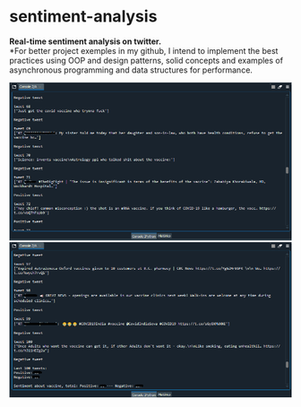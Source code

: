 # sentiment-analysis
<b>Real-time sentiment analysis on twitter.</b><br>
*For better project exemples in my github, I intend to implement the best practices using OOP and design patterns, solid concepts and examples of asynchronous programming and data structures for performance.

<img src="images/twitter-1.png">
<img src="images/twitter-2.png">

